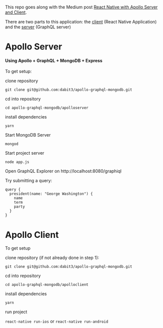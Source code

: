 This repo goes along with the Medium post [React Native with Apollo Server and Client](https://medium.com/@dabit3/react-native-with-apollo-server-and-client-part-1-efb7d15d2361#.8qbyeisdd).

There are two parts to this application: the [client](https://github.com/dabit3/apollo-graphql-mongodb-react-native#apollo-client-example) (React Native Application) and the [server](https://github.com/dabit3/apollo-graphql-mongodb-react-native#apollo-server-example) (GraphQL server)

# Apollo Server

#### Using Apollo + GraphQL + MongoDB + Express

To get setup:

clone repository

`git clone git@github.com:dabit3/apollo-graphql-mongodb.git`

cd into repository

`cd apollo-graphql-mongodb/apolloserver`

install dependencies

`yarn`

Start MongoDB Server

`mongod`

Start project server

`node app.js`

Open GraphQL Explorer on http://localhost:8080/graphiql

Try submitting a query:
```
query {
  president(name: "George Washington") {
    name
    term
    party
  }
}

```


# Apollo Client

To get setup

clone repository (if not already done in step 1):

`git clone git@github.com:dabit3/apollo-graphql-mongodb.git`

cd into repository

`cd apollo-graphql-mongodb/apolloclient`

install dependencies

`yarn`

run project

`react-native run-ios` or `react-native run-android`
